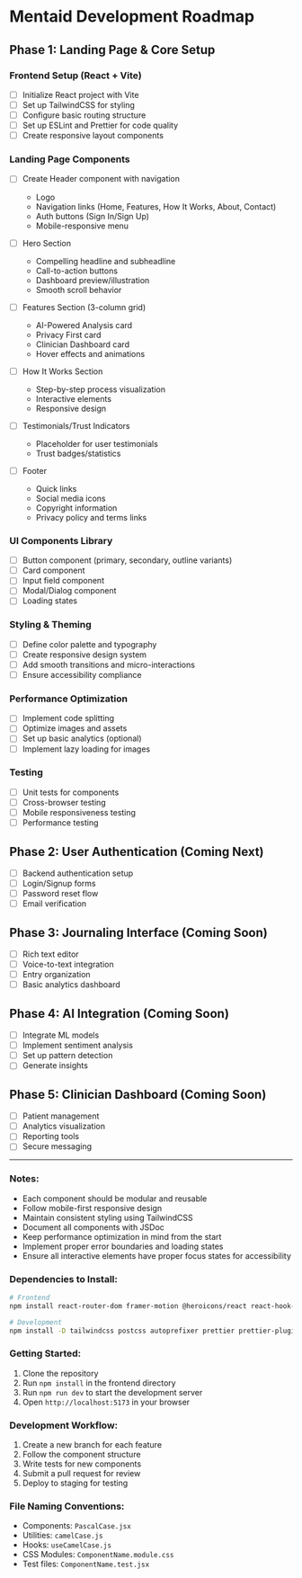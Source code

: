 # Mentaid Development Roadmap

## Phase 1: Landing Page & Core Setup

### Frontend Setup (React + Vite)
- [ ] Initialize React project with Vite
- [ ] Set up TailwindCSS for styling
- [ ] Configure basic routing structure
- [ ] Set up ESLint and Prettier for code quality
- [ ] Create responsive layout components

### Landing Page Components
- [ ] Create Header component with navigation
  - Logo
  - Navigation links (Home, Features, How It Works, About, Contact)
  - Auth buttons (Sign In/Sign Up)
  - Mobile-responsive menu

- [ ] Hero Section
  - Compelling headline and subheadline
  - Call-to-action buttons
  - Dashboard preview/illustration
  - Smooth scroll behavior

- [ ] Features Section (3-column grid)
  - AI-Powered Analysis card
  - Privacy First card
  - Clinician Dashboard card
  - Hover effects and animations

- [ ] How It Works Section
  - Step-by-step process visualization
  - Interactive elements
  - Responsive design

- [ ] Testimonials/Trust Indicators
  - Placeholder for user testimonials
  - Trust badges/statistics

- [ ] Footer
  - Quick links
  - Social media icons
  - Copyright information
  - Privacy policy and terms links

### UI Components Library
- [ ] Button component (primary, secondary, outline variants)
- [ ] Card component
- [ ] Input field component
- [ ] Modal/Dialog component
- [ ] Loading states

### Styling & Theming
- [ ] Define color palette and typography
- [ ] Create responsive design system
- [ ] Add smooth transitions and micro-interactions
- [ ] Ensure accessibility compliance

### Performance Optimization
- [ ] Implement code splitting
- [ ] Optimize images and assets
- [ ] Set up basic analytics (optional)
- [ ] Implement lazy loading for images

### Testing
- [ ] Unit tests for components
- [ ] Cross-browser testing
- [ ] Mobile responsiveness testing
- [ ] Performance testing

## Phase 2: User Authentication (Coming Next)
- [ ] Backend authentication setup
- [ ] Login/Signup forms
- [ ] Password reset flow
- [ ] Email verification

## Phase 3: Journaling Interface (Coming Soon)
- [ ] Rich text editor
- [ ] Voice-to-text integration
- [ ] Entry organization
- [ ] Basic analytics dashboard

## Phase 4: AI Integration (Coming Soon)
- [ ] Integrate ML models
- [ ] Implement sentiment analysis
- [ ] Set up pattern detection
- [ ] Generate insights

## Phase 5: Clinician Dashboard (Coming Soon)
- [ ] Patient management
- [ ] Analytics visualization
- [ ] Reporting tools
- [ ] Secure messaging

---

### Notes:
- Each component should be modular and reusable
- Follow mobile-first responsive design
- Maintain consistent styling using TailwindCSS
- Document all components with JSDoc
- Keep performance optimization in mind from the start
- Implement proper error boundaries and loading states
- Ensure all interactive elements have proper focus states for accessibility

### Dependencies to Install:
```bash
# Frontend
npm install react-router-dom framer-motion @heroicons/react react-hook-form

# Development
npm install -D tailwindcss postcss autoprefixer prettier prettier-plugin-tailwindcss
```

### Getting Started:
1. Clone the repository
2. Run `npm install` in the frontend directory
3. Run `npm run dev` to start the development server
4. Open `http://localhost:5173` in your browser

### Development Workflow:
1. Create a new branch for each feature
2. Follow the component structure
3. Write tests for new components
4. Submit a pull request for review
5. Deploy to staging for testing

### File Naming Conventions:
- Components: `PascalCase.jsx`
- Utilities: `camelCase.js`
- Hooks: `useCamelCase.js`
- CSS Modules: `ComponentName.module.css`
- Test files: `ComponentName.test.jsx`
